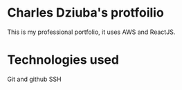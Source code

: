 # Charles Dziuba's protfoilio

This is my professional portfolio, it uses AWS and ReactJS.

# Technologies used

Git and github
SSH
